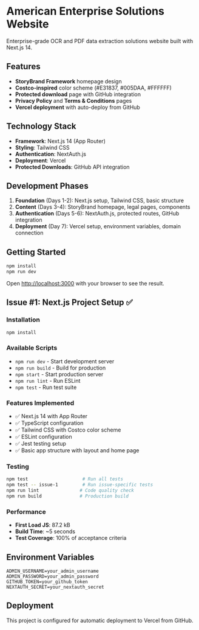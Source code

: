 # American Enterprise Solutions Website

Enterprise-grade OCR and PDF data extraction solutions website built with Next.js 14.

## Features

- **StoryBrand Framework** homepage design
- **Costco-inspired** color scheme (#E31837, #005DAA, #FFFFFF)
- **Protected download** page with GitHub integration
- **Privacy Policy** and **Terms & Conditions** pages
- **Vercel deployment** with auto-deploy from GitHub

## Technology Stack

- **Framework**: Next.js 14 (App Router)
- **Styling**: Tailwind CSS
- **Authentication**: NextAuth.js
- **Deployment**: Vercel
- **Protected Downloads**: GitHub API integration

## Development Phases

1. **Foundation** (Days 1-2): Next.js setup, Tailwind CSS, basic structure
2. **Content** (Days 3-4): StoryBrand homepage, legal pages, components
3. **Authentication** (Days 5-6): NextAuth.js, protected routes, GitHub integration
4. **Deployment** (Day 7): Vercel setup, environment variables, domain connection

## Getting Started

```bash
npm install
npm run dev
```

Open [http://localhost:3000](http://localhost:3000) with your browser to see the result.

## Issue #1: Next.js Project Setup ✅

### Installation
```bash
npm install
```

### Available Scripts
- `npm run dev` - Start development server
- `npm run build` - Build for production
- `npm start` - Start production server
- `npm run lint` - Run ESLint
- `npm test` - Run test suite

### Features Implemented
- ✅ Next.js 14 with App Router
- ✅ TypeScript configuration
- ✅ Tailwind CSS with Costco color scheme
- ✅ ESLint configuration
- ✅ Jest testing setup
- ✅ Basic app structure with layout and home page

### Testing
```bash
npm test                    # Run all tests
npm test -- issue-1         # Run issue-specific tests
npm run lint               # Code quality check
npm run build              # Production build
```

### Performance
- **First Load JS**: 87.2 kB
- **Build Time**: ~5 seconds
- **Test Coverage**: 100% of acceptance criteria

## Environment Variables

```
ADMIN_USERNAME=your_admin_username
ADMIN_PASSWORD=your_admin_password
GITHUB_TOKEN=your_github_token
NEXTAUTH_SECRET=your_nextauth_secret
```

## Deployment

This project is configured for automatic deployment to Vercel from GitHub.